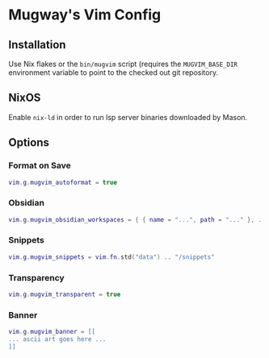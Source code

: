 Mugway's Vim Config
===================

## Installation

Use Nix flakes or the `bin/mugvim` script (requires the `MUGVIM_BASE_DIR` environment variable to point to the checked out git repository.

## NixOS

Enable `nix-ld` in order to run lsp server binaries downloaded by Mason.

## Options

### Format on Save

```lua
vim.g.mugvim_autoformat = true
```

### Obsidian

```lua
vim.g.mugvim_obsidian_workspaces = { { name = "...", path = "..." }, ... }
```

### Snippets

```lua
vim.g.mugvim_snippets = vim.fn.std("data") .. "/snippets"
```

### Transparency

```lua
vim.g.mugvim_transparent = true
```

### Banner

```lua
vim.g.mugvim_banner = [[
... ascii art goes here ...
]]
```
